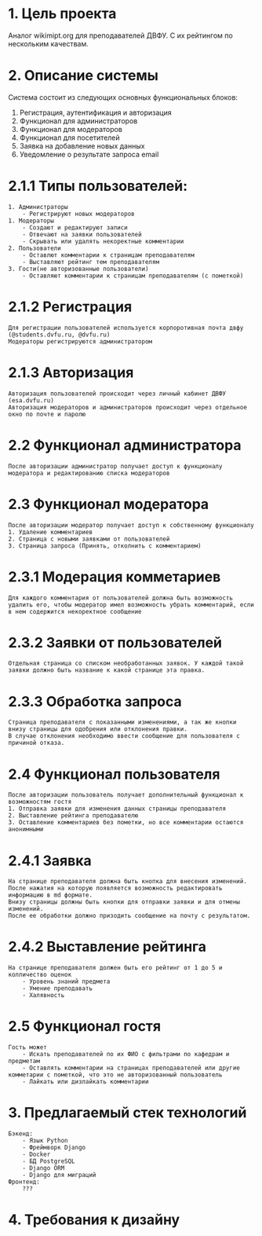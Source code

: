 # 1. Цель проекта
Аналог wikimipt.org для преподавателей ДВФУ. С их рейтингом по нескольким качествам. 
# 2. Описание системы
Система состоит из следующих основных функциональных блоков:
1. Регистрация, аутентификация и авторизация
2. Функционал для администраторов
3. Функционал для модераторов
4. Функционал для посетителей
5. Заявка на добавление новых данных
6. Уведомление о результате запроса email

# 2.1.1 Типы пользователей:
    1. Администраторы
        - Регистрируют новых модераторов
    1. Модераторы 
        - Создают и редактируют записи
        - Отвечают на заявки пользователей
        - Скрывать или удалять некоректные комментарии
    2. Пользователи
        - Оставлют комментарии к страницам преподавателям
        - Выставляют рейтинг тем преподавателям
    3. Гости(не авторизованные пользователи)
        - Оставляют комментарии к страницам преподавателям (с пометкой)
# 2.1.2 Регистрация
    Для регистрации пользователей используется корпоротивная почта двфу (@students.dvfu.ru, @dvfu.ru)
    Модераторы регистрируются администратором
# 2.1.3 Авторизация
    Авторизация пользователей происходит через личный кабинет ДВФУ (esa.dvfu.ru)
    Авторизация модераторов и администраторов происходит через отдельное окно по почте и паролю

# 2.2 Функционал администратора
    После авторизации администратор получает доступ к функционалу модератора и редактированию списка модераторов

# 2.3 Функционал модератора
    После авторизации модератор получает доступ к собственному функционалу
    1. Удаление комментариев
    2. Страница с новыми заявками от пользователей
    3. Страница запроса (Принять, отколнить с комментарием)
# 2.3.1 Модерация комметариев
    Для каждого комментария от пользователей должна быть возможность удалить его, чтобы модератор имел возможность убрать комментарий, если в нем содержится некоректное сообщение
# 2.3.2 Заявки от пользователей
    Отдельная страница со списком необработанных заявок. У каждой такой заявки должно быть название к какой странице эта правка.
# 2.3.3 Обработка запроса
    Страница преподавателя с показанными изменениями, а так же кнопки внизу страницы для одобрения или отклонения правки.
    В случае отклонения необходимо ввести сообщение для пользователя с причиной отказа.

# 2.4 Функционал пользователя 
    После авторизации пользователь получает дополнительный функционал к возможностям гостя
    1. Отправка заявки для изменения данных страницы преподавателя
    2. Выставление рейтинга преподавателю 
    3. Оставление комментариев без пометки, но все комментарии остаются анонимными
# 2.4.1 Заявка
    На странице преподавателя должна быть кнопка для внесения изменений.
    После нажатия на которую появляется возможность редактировать информацию в md формате.
    Внизу страницы должны быть кнопки для отправки заявки и для отмены изменений.
    После ее обработки должно призодить сообщение на почту с результатом.
# 2.4.2 Выставление рейтинга
    На странице преподавателя должен быть его рейтинг от 1 до 5 и колличество оценок
        - Уровень знаний предмета
        - Умение преподавать
        - Халявность
# 2.5 Функционал гостя
    Гость может
        - Искать преподавателей по их ФИО с фильтрами по кафедрам и предметам
        - Оставлять комментарии на страницах преподавателей или другие комметарии с пометкой, что это не авторизованный пользователь 
        - Лайкать или дизлайкать комментарии

# 3. Предлагаемый стек технологий
    Бэкенд:
        - Язык Python
        - Фреймворк Django
        - Docker
        - БД PostgreSQL
        - Django ORM
        - Django для миграций
    Фронтенд:
        ???

# 4. Требования к дизайну

